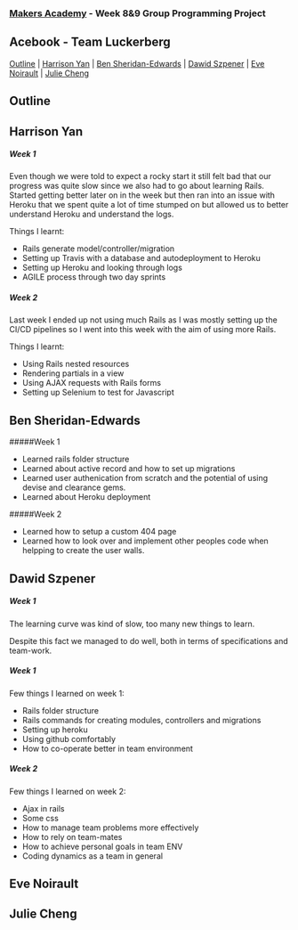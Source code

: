 
### [Makers Academy](http://www.makersacademy.com) - Week 8&9 Group Programming Project

Acebook - Team Luckerberg
-

[Outline](#Outline) | [Harrison Yan](#Harrison) | [Ben Sheridan-Edwards](#Ben) | [Dawid Szpener](#Dawid) | [Eve Noirault](#Eve) | [Julie Cheng](#Julie)


## <a name="Outline">Outline</a>
 
## <a name="Harrison">Harrison Yan</a>

##### Week 1
  Even though we were told to expect a rocky start it still felt bad that our progress was quite slow since we also had to go about learning Rails.
  Started getting better later on in the week but then ran into an issue with Heroku that we spent quite a lot of time stumped on but allowed us to better understand Heroku and understand the logs.

  Things I learnt:
  
  * Rails generate model/controller/migration
  * Setting up Travis with a database and autodeployment to Heroku
  * Setting up Heroku and looking through logs
  * AGILE process through two day sprints

##### Week 2
  Last week I ended up not using much Rails as I was mostly setting up the CI/CD pipelines so I went into this week with the aim of using more Rails. 

  Things I learnt:
  
  * Using Rails nested resources
  * Rendering partials in a view
  * Using AJAX requests with Rails forms
  * Setting up Selenium to test for Javascript

## <a name="Ben">Ben Sheridan-Edwards</a>

#####Week 1

- Learned rails folder structure
- Learned about active record and how to set up migrations
- Learned user authenication from scratch and the potential of using devise and clearance gems.
- Learned about Heroku deployment

#####Week 2

- Learned how to setup a custom 404 page
- Learned how to look over and implement other peoples code when helpping to create the user walls. 

## <a name="Dawid">Dawid Szpener</a>

##### Week 1

  The learning curve was kind of slow, too many new things to learn.


  Despite this fact we managed to do well, both in terms of specifications and team-work.


##### Week 1


  Few things I learned on week 1:

  
  * Rails folder structure
  * Rails commands for creating modules, controllers and migrations
  * Setting up heroku
  * Using github comfortably
  * How to co-operate better in team environment


##### Week 2


  Few things I learned on week 2:


  * Ajax in rails
  * Some css
  * How to manage team problems more effectively
  * How to rely on team-mates
  * How to achieve personal goals in team ENV
  * Coding dynamics as a team in general



## <a name="Eve">Eve Noirault</a>

## <a name="Julie">Julie Cheng</a>
